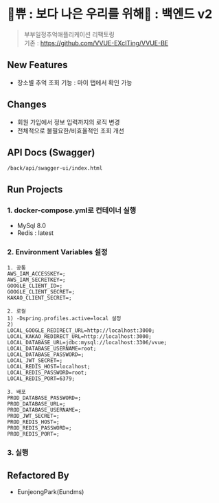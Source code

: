 # 🤍쀼 : 보다 나은 우리를 위해🤍 : 백엔드 v2

> 부부일정추억애플리케이션 리팩토링   
> 기존 : https://github.com/VVUE-EXcITing/VVUE-BE

## New Features

- 장소별 추억 조회 기능 : 마이 탭에서 확인 가능

## Changes

- 회원 가입에서 정보 입력까지의 로직 변경
- 전체적으로 불필요한/비효율적인 조회 개선

## API Docs (Swagger)

`/back/api/swagger-ui/index.html`

## Run Projects

### 1. docker-compose.yml로 컨테이너 실행

- MySql 8.0
- Redis : latest

### 2. Environment Variables 설정

```
1. 공통  
AWS_IAM_ACCESSKEY=;  
AWS_IAM_SECRETKEY=;  
GOOGLE_CLIENT_ID=;  
GOOGLE_CLIENT_SECRET=;  
KAKAO_CLIENT_SECRET=;  

2. 로컬  
1) -Dspring.profiles.active=local 설정  
2)   
LOCAL_GOOGLE_REDIRECT_URL=http://localhost:3000;  
LOCAL_KAKAO_REDIRECT_URL=http://localhost:3000;  
LOCAL_DATABASE_URL=jdbc:mysql://localhost:3306/vvue;  
LOCAL_DATABASE_USERNAME=root;  
LOCAL_DATABASE_PASSWORD=;  
LOCAL_JWT_SECRET=;  
LOCAL_REDIS_HOST=localhost;  
LOCAL_REDIS_PASSWORD=root;  
LOCAL_REDIS_PORT=6379;  

3. 배포     
PROD_DATABASE_PASSWORD=;  
PROD_DATABASE_URL=;  
PROD_DATABASE_USERNAME=;  
PROD_JWT_SECRET=;  
PROD_REDIS_HOST=;  
PROD_REDIS_PASSWORD=;  
PROD_REDIS_PORT=;  
```

### 3. 실행

## Refactored By

- EunjeongPark(Eundms)